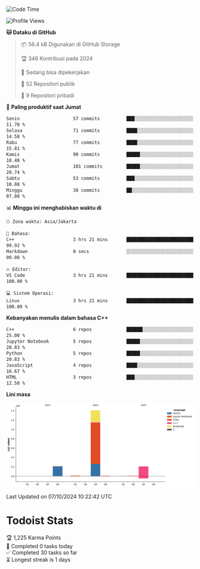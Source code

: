 <!--START_SECTION:waka-->
![Code Time](http://img.shields.io/badge/Code%20Time-53%20hrs%2021%20mins-blue)

![Profile Views](http://img.shields.io/badge/Profil%20dilihat-2-blue)

**🐱 Dataku di GitHub** 

> 📦 56.4 kB Digunakan di GitHub Storage 
 > 
> 🏆 346 Kontribusi pada 2024
 > 
> 💼 Sedang bisa dipekerjakan
 > 
> 📜 52 Repositori publik 
 > 
> 🔑 9 Repositori pribadi 
 > 
📅 **Paling produktif saat Jumat** 

```text
Senin                    57 commits          ███░░░░░░░░░░░░░░░░░░░░░░   11.70 % 
Selasa                   71 commits          ████░░░░░░░░░░░░░░░░░░░░░   14.58 % 
Rabu                     77 commits          ████░░░░░░░░░░░░░░░░░░░░░   15.81 % 
Kamis                    90 commits          █████░░░░░░░░░░░░░░░░░░░░   18.48 % 
Jumat                    101 commits         █████░░░░░░░░░░░░░░░░░░░░   20.74 % 
Sabtu                    53 commits          ███░░░░░░░░░░░░░░░░░░░░░░   10.88 % 
Minggu                   38 commits          ██░░░░░░░░░░░░░░░░░░░░░░░   07.80 % 
```


📊 **Minggu ini menghabiskan waktu di** 

```text
🕑︎ Zona waktu: Asia/Jakarta

💬 Bahasa: 
C++                      3 hrs 21 mins       █████████████████████████   99.92 % 
Markdown                 0 secs              ░░░░░░░░░░░░░░░░░░░░░░░░░   00.08 % 

🔥 Editor: 
VS Code                  3 hrs 21 mins       █████████████████████████   100.00 % 

💻 Sistem Operasi: 
Linux                    3 hrs 21 mins       █████████████████████████   100.00 % 
```

**Kebanyakan menulis dalam bahasa C++** 

```text
C++                      6 repos             ██████░░░░░░░░░░░░░░░░░░░   25.00 % 
Jupyter Notebook         5 repos             █████░░░░░░░░░░░░░░░░░░░░   20.83 % 
Python                   5 repos             █████░░░░░░░░░░░░░░░░░░░░   20.83 % 
JavaScript               4 repos             ████░░░░░░░░░░░░░░░░░░░░░   16.67 % 
HTML                     3 repos             ███░░░░░░░░░░░░░░░░░░░░░░   12.50 % 
```



**Lini masa**

![Lines of Code chart](https://raw.githubusercontent.com/yusuf601/yusuf601/main/assets/bar_graph.png)


 Last Updated on 07/10/2024 10:22:42 UTC
<!--END_SECTION:waka-->
# Todoist Stats

<!-- TODO-IST:START -->
🏆  1,225 Karma Points           
🌸  Completed 0 tasks today           
✅  Completed 30 tasks so far           
⏳  Longest streak is 1 days
<!-- TODO-IST:END -->
